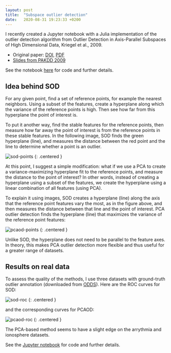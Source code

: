 ```yaml
---
layout: post
title:  "Subspace outlier detection"
date:   2020-08-31 19:23:33 +0200
---
```

I recently created a Jupyter notebook with a Julia implementation of the outlier detection algorithm from Outlier Detection in Axis-Parallel Subspaces of High Dimensional Data, Kriegel et al., 2009.

* Original paper: [DOI](https://doi.org/10.1007/978-3-642-01307-2_86), [PDF](http://www.dbs.informatik.uni-muenchen.de/~zimek/publications/PAKDD2009/pakdd09-SOD.pdf)
* [Slides from PAKDD 2009](https://imada.sdu.dk/~zimek/publications/PAKDD2009/SOD-slides.pdf)

See the notebook [here](https://nbviewer.jupyter.org/github/sharash/subspace-outlier-detection/blob/master/Subspace%20outlier%20detection.ipynb) for code and further details.

## Idea behind SOD
For any given point, find a set of reference points, for example the nearest neighbors. Using a subset of the features, create a hyperplane along which the variance of the reference points is high. Then see how far from this hyperplane the point of interest is.

To put it another way, find the stable features for the reference points, then measure how far away the point of interest is from the reference points in these stable features. In the following image, SOD finds the green hyperplane (line), and measures the distance between the red point and the line to determine whether a point is an outlier.

![sod-points](/images/sod/sod-points.png)
{: .centered }

At this point, I suggest a simple modification: what if we use a PCA to create a variance-maximizing hyperplane fit to the reference points, and measure the distance to the point of interest? In other words, instead of creating a hyperplane using a subset of the features, we create the hyperplane using a linear combination of all features (using PCA).

To explain it using images, SOD creates a hyperplane (line) along the axis that the reference point features vary the most, as in the figure above, and then measures the distance between that line and the point of interest. PCA outlier detection finds the hyperplane (line) that maximizes the variance of the reference point features:

![pcaod-points](/images/sod/pcaod-points.png)
{: .centered }

Unlike SOD, the hyperplane does not need to be parallel to the feature axes. In theory, this makes PCA outlier detection more flexible and thus useful for a greater range of datasets.

## Results on real data
To assess the quality of the methods, I use three datasets with ground-truth outlier annotation (downloaded from [ODDS](http://odds.cs.stonybrook.edu/)). Here are the ROC curves for SOD:

![sod-roc](/images/sod/sod-roc.png)
{: .centered }

and the corresponding curves for PCAOD:

![pcaod-roc](/images/sod/pcaod-roc.png)
{: .centered }

The PCA-based method seems to have a slight edge on the arrythmia and ionosphere datasets.

See the [Jupyter notebook](https://nbviewer.jupyter.org/github/sharash/subspace-outlier-detection/blob/master/Subspace%20outlier%20detection.ipynb) for code and further details.
